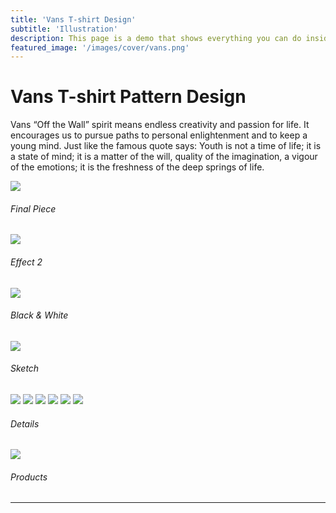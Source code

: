 ```yaml
---
title: 'Vans T-shirt Design'
subtitle: 'Illustration'
description: This page is a demo that shows everything you can do inside portfolio and blog posts.
featured_image: '/images/cover/vans.png'
---
```




# Vans T-shirt Pattern Design
Vans “Off the Wall” spirit means endless creativity and passion for life. It encourages us to pursue paths to personal enlightenment and to keep a young mind. 
Just like the famous quote says: Youth is not a time of life; it is a state of mind; it is a matter of the will, quality of the imagination, a vigour of the emotions; it is the freshness of the deep springs of life.

![]({{site.baseurl}}/images/vans/illustration1.jpg)
###### Final Piece
![]({{site.baseurl}}/images/vans/illustration2.jpg)
###### Effect 2
![]({{site.baseurl}}/images/vans/illustration3.jpg)
###### Black & White 
![]({{site.baseurl}}/images/vans/sketch.jpg)
###### Sketch


<div class="gallery" data-columns="6">
	<img src="{{site.baseurl}}/images/vans/detail1.png">
	<img src="{{site.baseurl}}/images/vans/detail2.png">
	<img src="{{site.baseurl}}/images/vans/detail3.png">
	<img src="{{site.baseurl}}/images/vans/detail4.png">
	<img src="{{site.baseurl}}/images/vans/detail5.png">
	<img src="{{site.baseurl}}/images/vans/detail6.png">
</div>

###### Details

![]({{site.baseurl}}/images/vans/effect.jpg)
###### Products

---

